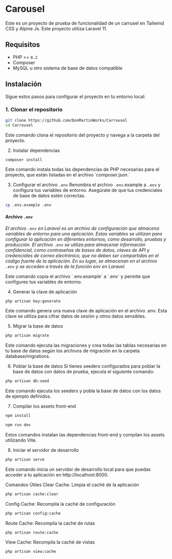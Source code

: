 # Carousel

Este es un proyecto de prueba de funcionalidad de un carrusel en Tailwind CSS y Alpine Js. Este proyecto utiliza Laravel 11.

## Requisitos

-   PHP >= `8.2`
-   Composer
-   MySQL u otro sistema de base de datos compatible

## Instalación

Sigue estos pasos para configurar el proyecto en tu entorno local:

### 1. Clonar el repositorio

```bash
git clone https://github.com/DonMartinWorks/Carrousel
cd Carrousel
```

<p>Este comando clona el repositorio del proyecto y navega a la carpeta del proyecto.</p>

2. Instalar dependencias

```bash
composer install
```

<p>Este comando instala todas las dependencias de PHP necesarias para el proyecto, que están listadas en el archivo `composer.json.`</p>

3. Configurar el archivo `.env`
   Renombra el archivo `.env`.example a `.env` y configura tus variables de entorno. Asegúrate de que tus credenciales de base de datos estén correctas.

```bash
cp .env.example .env
```

#### Archivo `.env`

_El archivo `.env` en Laravel es un archivo de configuración que almacena variables de entorno para una aplicación. Estas variables se utilizan para configurar la aplicación en diferentes entornos, como desarrollo, pruebas y producción. El archivo `.env` se utiliza para almacenar información confidencial, como contraseñas de bases de datos, claves de API y credenciales de correo electrónico, que no deben ser compartidas en el código fuente de la aplicación. En su lugar, se almacenan en el archivo `.env` y se acceden a través de la función env en Laravel._

<p>Este comando copia el archivo `.env.example` a `.env` y permite que configures tus variables de entorno.</p>

4. Generar la clave de aplicación

```bash
php artisan key:generate
```

Este comando genera una nueva clave de aplicación en el archivo .env. Esta clave se utiliza para cifrar datos de sesión y otros datos sensibles.

5. Migrar la base de datos

```bash
php artisan migrate
```

Este comando ejecuta las migraciones y crea todas las tablas necesarias en tu base de datos según los archivos de migración en la carpeta database/migrations.

6. Poblar la base de datos
   Si tienes seeders configurados para poblar la base de datos con datos de prueba, ejecuta el siguiente comando:

```bash
php artisan db:seed
```

Este comando ejecuta los seeders y pobla la base de datos con los datos de ejemplo definidos.

7. Compilar los assets front-end

```bash
npm install
```

```bash
npm run dev
```

Estos comandos instalan las dependencias front-end y compilan los assets utilizando Vite.

8. Iniciar el servidor de desarrollo

```bash
php artisan serve
```

Este comando inicia un servidor de desarrollo local para que puedas acceder a tu aplicación en http://localhost:8000.

Comandos Útiles
Clear Cache: Limpia el caché de la aplicación

```bash
php artisan cache:clear
```

Config Cache: Recompila la caché de configuración

```bash
php artisan config:cache
```

Route Cache: Recompila la caché de rutas

```bash
php artisan route:cache
```

View Cache: Recompila la caché de vistas

```bash
php artisan view:cache
```

